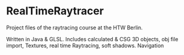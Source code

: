 # RealTimeRaytracer
Project files of the raytracing course at the HTW Berlin.

Written in Java & GLSL. Includes calculated & CSG 3D objects, obj file import, Textures, real time Raytracing, soft shadows.
Navigation
